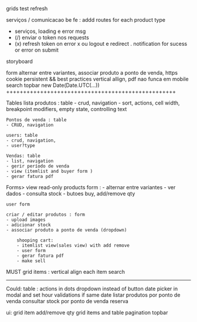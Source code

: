 
grids
test refresh

serviços / comunicacao be fe : 
	addd routes for each product type
- serviços, loading e error msg
- (/) enviar o token nos requests
- (x) refresh token on error x ou logout e redirect
. notification for sucess or error on submit

storyboard

form alternar entre variantes, associar produto a ponto de venda, 
https
cookie persistent && best practices
vertical allign, 
pdf nao funca em mobile
search
topbar
new Date(Date.UTC(...))
++++++++++++++++++++++++++++++++++++++++++++++++++

Tables
	lista produtos : table
	- crud, navigation
	- sort, actions, cell width, breakpoint modifiers, empty state, controlling text

	Pontos de venda : table
	- CRUD, navigation

	users: table
	- crud, navigation,
	- user?type

	Vendas: table 
	- list, navigation
	- gerir período de venda
	- view (itemlist and buyer form )
	- gerar fatura pdf

Forms>
	view read-only products  form :
	- alternar entre variantes
	- ver dados
	- consulta stock
	- butoes buy, add/remove qty

	user form

	criar / editar produtos : form 
	- upload images
	- adicionar stock
	- associar produto a ponto de venda (dropdown)

		shooping cart: 
		- itemlist view(sales view) with add remove
		- user form
		- gerar fatura pdf
		- make sell

MUST
grid items : vertical align each item
search

---------------------------------------------------
Could:
table : actions in dots dropdown instead of button
date picker in modal and set hour validations if same date
listar produtos por ponto de venda
consultar stock por ponto de venda
reserva


ui:
grid item add/remove qty
grid items and table pagination
topbar
